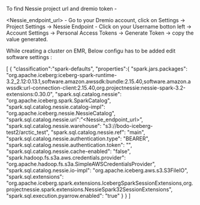  To find Nessie project url and dremio token -

<Nessie_endpoint_url> -  Go to your Dremio account,  click on Settings -> Project Settings -> Nessie Endpoint
<dremio token> - Click on your Username botton left -> Account Settings -> Personal Access Tokens -> Generate Token ->  copy the value generated. 

While creating a cluster on EMR, Below configu has to be added edit software settings :


[
{
"classification":"spark-defaults",
"properties":{
"spark.jars.packages": "org.apache.iceberg:iceberg-spark-runtime-3.2_2.12:0.13.1,software.amazon.awssdk:bundle:2.15.40,software.amazon.awssdk:url-connection-client:2.15.40,org.projectnessie:nessie-spark-3.2-extensions:0.30.0",
"spark.sql.catalog.nessie": "org.apache.iceberg.spark.SparkCatalog",
"spark.sql.catalog.nessie.catalog-impl": "org.apache.iceberg.nessie.NessieCatalog",
"spark.sql.catalog.nessie.uri":”<Nessie_endpoint_url>”,
"spark.sql.catalog.nessie.warehouse": "s3://bodo-iceberg-test2/arctic_test",
"spark.sql.catalog.nessie.ref": "main",
"spark.sql.catalog.nessie.authentication.type": "BEARER",
"spark.sql.catalog.nessie.authentication.token": "<dremio token>",
"spark.sql.catalog.nessie.cache-enabled": "false",
"spark.hadoop.fs.s3a.aws.credentials.provider": "org.apache.hadoop.fs.s3a.SimpleAWSCredentialsProvider",
"spark.sql.catalog.nessie.io-impl": "org.apache.iceberg.aws.s3.S3FileIO",
"spark.sql.extensions": "org.apache.iceberg.spark.extensions.IcebergSparkSessionExtensions,org.projectnessie.spark.extensions.NessieSpark32SessionExtensions",
"spark.sql.execution.pyarrow.enabled": "true"
}
}
]


